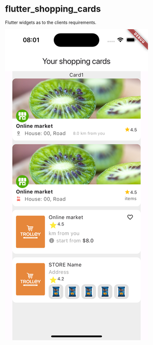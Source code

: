 # flutter_shopping_cards

Flutter widgets as to the clients requirements.

![alt text](https://github.com/we-and/flutter_shopping_cards/blob/main/screenshots.png?raw=true)
